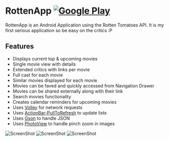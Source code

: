 RottenApp [![Google Play](http://developer.android.com/images/brand/en_generic_rgb_wo_45.png)](https://play.google.com/store/apps/details?id=com.rottenapp) 
=========

RottenApp is an Android Application using the Rotten Tomatoes API. It is my first serious application so be easy on the critics :P

## Features

* Displays current top & upcoming movies
* Single movie view with details
* Extended critics with links per movie
* Full cast for each movie
* Similar movies displayed for each movie
* Movies can be faved and quickly accessed from Navigation Drawer
* Movies can be shared externally along with their link
* Search movies functionality
* Creates calendar reminders for upcoming movies
* Uses [Volley](http://android.googlesource.com/platform/frameworks/volley) for network requests
* Uses [ActionBar-PullToRefresh](http://github.com/chrisbanes/ActionBar-PullToRefresh) to update lists
* Uses [Gson](http://code.google.com/p/google-gson/) to handle JSON
* Uses [PhotoView](http://github.com/chrisbanes/PhotoView) to handle pinch zoom in images



![ScreenShot](http://i.imgur.com/KHYfeqm.png) ![ScreenShot](http://i.imgur.com/fnyJA02.png) ![ScreenShot](http://i.imgur.com/FHheltB.png) 


